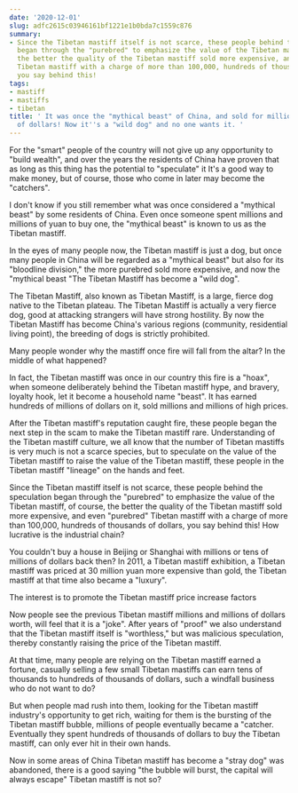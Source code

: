 ```yaml
---
date: '2020-12-01'
slug: adfc2615c03946161bf1221e1b0bda7c1559c876
summary:
- Since the Tibetan mastiff itself is not scarce, these people behind the speculation
  began through the "purebred" to emphasize the value of the Tibetan mastiff, of course,
  the better the quality of the Tibetan mastiff sold more expensive, and even "purebred"
  Tibetan mastiff with a charge of more than 100,000, hundreds of thousands of dollars,
  you say behind this!
tags:
- mastiff
- mastiffs
- tibetan
title: ' It was once the "mythical beast" of China, and sold for millions and millions
  of dollars! Now it''s a "wild dog" and no one wants it. '
---
```


 For the "smart" people of the country will not give up any opportunity to "build wealth", and over the years the residents of China have proven that as long as this thing has the potential to "speculate" it It's a good way to make money, but of course, those who come in later may become the "catchers".

I don't know if you still remember what was once considered a "mythical beast" by some residents of China. Even once someone spent millions and millions of yuan to buy one, the "mythical beast" is known to us as the Tibetan mastiff.

In the eyes of many people now, the Tibetan mastiff is just a dog, but once many people in China will be regarded as a "mythical beast" but also for its "bloodline division," the more purebred sold more expensive, and now the "mythical beast "The Tibetan Mastiff has become a "wild dog".

The Tibetan Mastiff, also known as Tibetan Mastiff, is a large, fierce dog native to the Tibetan plateau. The Tibetan Mastiff is actually a very fierce dog, good at attacking strangers will have strong hostility. By now the Tibetan Mastiff has become China's various regions (community, residential living point), the breeding of dogs is strictly prohibited.

Many people wonder why the mastiff once fire will fall from the altar? In the middle of what happened?

In fact, the Tibetan mastiff was once in our country this fire is a "hoax", when someone deliberately behind the Tibetan mastiff hype, and bravery, loyalty hook, let it become a household name "beast". It has earned hundreds of millions of dollars on it, sold millions and millions of high prices.

After the Tibetan mastiff's reputation caught fire, these people began the next step in the scam to make the Tibetan mastiff rare. Understanding of the Tibetan mastiff culture, we all know that the number of Tibetan mastiffs is very much is not a scarce species, but to speculate on the value of the Tibetan mastiff to raise the value of the Tibetan mastiff, these people in the Tibetan mastiff "lineage" on the hands and feet.

Since the Tibetan mastiff itself is not scarce, these people behind the speculation began through the "purebred" to emphasize the value of the Tibetan mastiff, of course, the better the quality of the Tibetan mastiff sold more expensive, and even "purebred" Tibetan mastiff with a charge of more than 100,000, hundreds of thousands of dollars, you say behind this! How lucrative is the industrial chain?

You couldn't buy a house in Beijing or Shanghai with millions or tens of millions of dollars back then? In 2011, a Tibetan mastiff exhibition, a Tibetan mastiff was priced at 30 million yuan more expensive than gold, the Tibetan mastiff at that time also became a "luxury".

The interest is to promote the Tibetan mastiff price increase factors

Now people see the previous Tibetan mastiff millions and millions of dollars worth, will feel that it is a "joke". After years of "proof" we also understand that the Tibetan mastiff itself is "worthless," but was malicious speculation, thereby constantly raising the price of the Tibetan mastiff.

At that time, many people are relying on the Tibetan mastiff earned a fortune, casually selling a few small Tibetan mastiffs can earn tens of thousands to hundreds of thousands of dollars, such a windfall business who do not want to do?

But when people mad rush into them, looking for the Tibetan mastiff industry's opportunity to get rich, waiting for them is the bursting of the Tibetan mastiff bubble, millions of people eventually became a "catcher. Eventually they spent hundreds of thousands of dollars to buy the Tibetan mastiff, can only ever hit in their own hands.

Now in some areas of China Tibetan mastiff has become a "stray dog" was abandoned, there is a good saying "the bubble will burst, the capital will always escape" Tibetan mastiff is not so?

 
        
